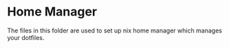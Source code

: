 # Home Manager


The files in this folder are used to set up nix home manager which manages your dotfiles.